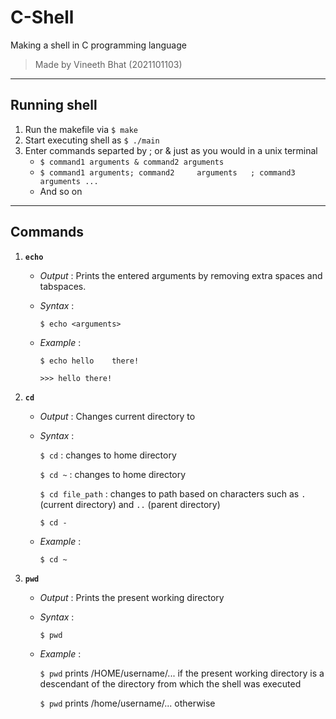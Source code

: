 # C-Shell
Making a shell in C programming language

> Made by Vineeth Bhat (2021101103)

***

## Running shell

1. Run the makefile via `$ make`
2. Start executing shell as `$ ./main`
3. Enter commands separted by ; or & just as you would in a unix terminal
    * `$ command1 arguments & command2 arguments`
    * `$ command1 arguments; command2     arguments   ; command3  arguments ...`
    * And so on

---

## Commands

1. **`echo`**
    * _Output_ : Prints the entered arguments by removing extra spaces and tabspaces.
    * _Syntax_ : 
    
        `$ echo <arguments>`

    * _Example_ : 

        `$ echo hello    there!`

        `>>> hello there!`
    
2. **`cd`**
    * _Output_ : Changes current directory to 
    * _Syntax_ :

        `$ cd` : changes to home directory

        `$ cd ~` : changes to home directory

        `$ cd file_path` : changes to path based on characters such as `.` (current directory) and `..` (parent directory)

        `$ cd -`

    * _Example_ : 

        `$ cd ~`
    
3. **`pwd`**
    * _Output_ : Prints the present working directory
    * _Syntax_ : 
    
        `$ pwd`

    * _Example_ : 

        `$ pwd` prints /HOME/username/... if the present working directory is a descendant of the directory from which the shell was executed

        `$ pwd` prints /home/username/... otherwise
